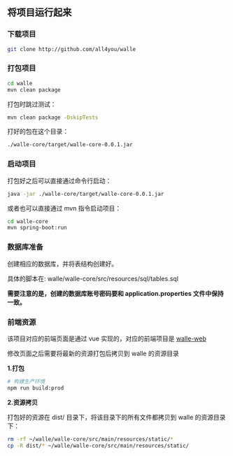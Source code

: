 ## 将项目运行起来

### 下载项目

```sh
git clone http://github.com/all4you/walle
```

### 打包项目

```sh
cd walle
mvn clean package
```

打包时跳过测试：

```sh
mvn clean package -DskipTests
```

打好的包在这个目录：

```sh
./walle-core/target/walle-core-0.0.1.jar
```

### 启动项目

打包好之后可以直接通过命令行启动：

```sh
java -jar ./walle-core/target/walle-core-0.0.1.jar
```

或者也可以直接通过 mvn 指令启动项目：

```sh
cd walle-core
mvn spring-boot:run
```



### 数据库准备

创建相应的数据库，并将表结构创建好。

具体的脚本在: walle/walle-core/src/resources/sql/tables.sql

**需要注意的是，创建的数据库账号密码要和 application.properties 文件中保持一致。**



### 前端资源

该项目对应的前端页面是通过 vue 实现的，对应的前端项目是 [walle-web](https://github.com/all4you/walle-web)

修改页面之后需要将最新的资源打包后拷贝到 walle 的资源目录

**1.打包**

```sh
# 构建生产环境
npm run build:prod
```

**2.资源拷贝**

打包好的资源在 dist/ 目录下，将该目录下的所有文件都拷贝到 walle 的资源目录下：

```sh
rm -rf ~/walle/walle-core/src/main/resources/static/*
cp -R dist/* ~/walle/walle-core/src/main/resources/static/
```

